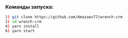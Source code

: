 ### Команды запуска:

```bash
1) git clone https://github.com/Amazaev77/wrench-crm
2) cd wrench-crm
4) yarn install
6) yarn start
```
